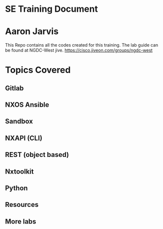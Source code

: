 # SE Training Document
# Aaron Jarvis

This Repo contains all the codes created for this training.  The lab guide can be found at NGDC-West jive.
https://cisco.jiveon.com/groups/ngdc-west

# Topics Covered
## Gitlab
## NXOS Ansible
## Sandbox
## NXAPI (CLI)
## REST (object based)
## Nxtoolkit
## Python
## Resources
## More labs